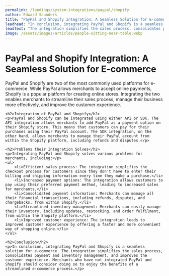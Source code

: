 ```yaml
---
permalink: /landings/system-integrations/paypal/shopify
author: Edward Saunders
title: "PayPal and Shopify Integration: A Seamless Solution for E-commerce"
leadhead: "In conclusion, integrating PayPal and Shopify is a seamless solution for e-commerce"
leadtext: "The integration simplifies the sales process, consolidates payment and inventory management, and improves the customer experience. Merchants who have not integrated PayPal and Shopify should consider doing so to enjoy the benefits of a streamlined e-commerce process."
image: /assets/images/articles/people-sitting-near-table.webp
---
```

<div class="arttext">	<h1>PayPal and Shopify Integration: A Seamless Solution for E-commerce</h1>
	<p>PayPal and Shopify are two of the most commonly used platforms for e-commerce. While PayPal allows merchants to accept online payments, Shopify is a popular platform for creating online stores. Integrating the two enables merchants to streamline their sales process, manage their business more effectively, and improve the customer experience.</p>

	<h2>Integration of PayPal and Shopify</h2>
	<p>PayPal and Shopify can be integrated using either API or SDK. The API integration allows merchants to add PayPal as a payment option on their Shopify store. This means that customers can pay for their purchases using their PayPal account. The SDK integration, on the other hand, allows merchants to manage their PayPal account from within the Shopify platform, including refunds and disputes.</p>

	<h2>Problems their Integration Solves</h2>
	<p>Integrating PayPal and Shopify solves various problems for merchants, including:</p>
	<ul>
		<li>Efficient sales process: The integration simplifies the checkout process for customers since they don't have to enter their billing and shipping information every time they make a purchase.</li>
		<li>Increased payment options: The integration allows customers to pay using their preferred payment method, leading to increased sales for merchants.</li>
		<li>Consolidated payment information: Merchants can manage all their financial transactions, including refunds, disputes, and chargebacks, from within Shopify.</li>
		<li>Streamlined inventory management: Merchants can easily manage their inventory, including updates, restocking, and order fulfilment, from within the Shopify platform.</li>
		<li>Improved customer experience: The integration leads to improved customer experience by offering a faster and more convenient way of shopping online.</li>
	</ul>

	<h2>Conclusion</h2>
	<p>In conclusion, integrating PayPal and Shopify is a seamless solution for e-commerce. The integration simplifies the sales process, consolidates payment and inventory management, and improves the customer experience. Merchants who have not integrated PayPal and Shopify should consider doing so to enjoy the benefits of a streamlined e-commerce process.</p>
</div>